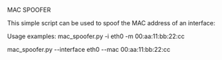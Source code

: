 MAC SPOOFER

This simple script can be used to spoof the MAC address of an interface:

Usage examples:
mac_spoofer.py -i eth0 -m 00:aa:11:bb:22:cc

mac_spoofer.py --interface eth0 --mac 00:aa:11:bb:22:cc
